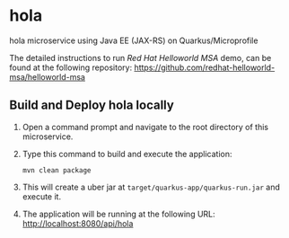 # hola

hola microservice using Java EE (JAX-RS) on Quarkus/Microprofile

The detailed instructions to run _Red Hat Helloworld MSA_ demo, can be found at the following repository: <https://github.com/redhat-helloworld-msa/helloworld-msa>

## Build and Deploy hola locally

1.  Open a command prompt and navigate to the root directory of this microservice.
2.  Type this command to build and execute the application:

        mvn clean package

3.  This will create a uber jar at `target/quarkus-app/quarkus-run.jar` and execute it.
4.  The application will be running at the following URL: <http://localhost:8080/api/hola>
